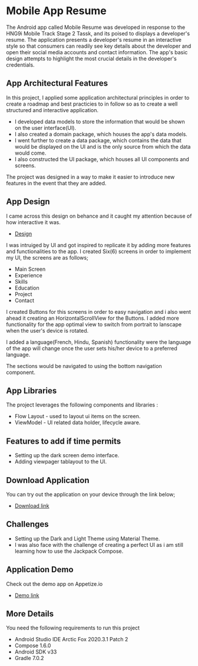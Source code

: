 <h1> Mobile App Resume</h1>
The Android app called Mobile Resume was developed in response to the HNG9i Mobile Track Stage 2 Tassk, and its poised to displays a developer's resume.
The application presents a developer's resume in an interactive style so that consumers can readily see key details about the developer and open their social media accounts and contact information. The app's basic design attempts to highlight the most crucial details in the developer's credentials.

## App Architectural Features
In this project, I applied some application architectural principles in order to create a roadmap and best practicies to in follow so as to create a well structured and interactive application.

*  I developed data models to store the information that would be shown on the user interface(UI).
*  I also created a domain package, which houses the app's data models.
*  I went further to create a data package, which contains the data that would be displayed on  the UI and is the only source from which the data would come.
* I also constructed the UI package, which houses all UI components and screens.
<p>The project was designed in a way to make it easier to introduce new features in the event that they are added.</p>

## App Design
I came across this design on behance and it caught my attention because of how interactive it was.
* [Design](https://www.behance.net/gallery/155831917/Interactive-Resume?tracking_source=search_projects%7Cresume+mobile+app)

 I was intruiged by UI and got inspired to replicate it by adding more features and functionalities to the app. I created Six(6) screens in order to implement my UI, the screens are as follows;
*  Main Screen
*  Experience
*  Skills
*  Education
*  Project
*  Contact

I created Buttons for this screens in order to easy navigation and i also went ahead it creating an HorizontalScrollView for the Buttons. I added more functionality for the app optimal view to switch from portrait to lanscape when the user's device is rotated.
<p>I added a language(French, Hindu, Spanish) functionality were the language of the app will change once the user sets his/her device to a preferred language.</p>
The sections would be navigated to using the bottom navigation component.

##  App Libraries

The project leverages the following components and libraries :
*  Flow Layout - used to layout ui items on the screen.
*  ViewModel - UI related data holder, lifecycle aware.

##  Features to add if time permits
* Setting up the dark screen demo interface.
* Adding viewpager tablayout to the UI.

## Download Application


You can try out the application on your device through the link below;
*  [Download link](https://github.com/nsikakudo/resumeapp/raw/main/app/debug.apk)

## Challenges 
*  Setting up the Dark and Light Theme using Material Theme. 
*  I was also face with the challenge of creating a perfect UI as i am still learning how to use the Jackpack Compose.

## Application Demo
Check out the demo app on Appetize.io
*  [Demo link](https://appetize.io/app/kxel3i2lnh4e3lznyowoax6eqq?device=pixel4&osVersion=11.0&scale=75)

## More Details
You need the following requirements to run this project

*   Android Studio IDE Arctic Fox 2020.3.1 Patch 2
*   Compose 1.6.0
*   Android SDK v33
*   Gradle 7.0.2
